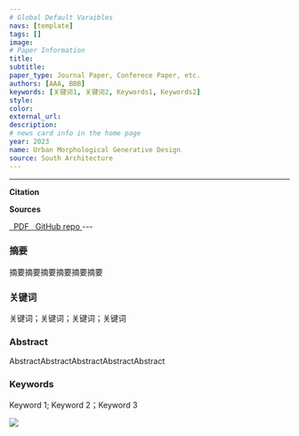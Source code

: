 ```yaml
---
# Global Default Varaibles
navs: [template]
tags: []
image:
# Paper Information
title: 
subtitle: 
paper_type: Journal Paper, Conferece Paper, etc.
authors: [AAA, BBB]
keywords: [关键词1, 关键词2, Keywords1, Keywords2]
style: 
color:
external_url: 
description:
# news card info in the home page
year: 2023
name: Urban Morphological Generative Design
source: South Architecture
---
```


---

**Citation**  
<!-- 中英文引用格式 -->

**Sources**  
<!-- 更新链接，例如PDF链接（请上传至图床）、源码链接、网站链接等 -->
<a href="https://www.google.com">
    <i class="fas fa-file-pdf fa-fw" data-toggle="tooltip" data-placement="bottom" title="PDF Download"></i>&nbsp;
    PDF
</a>  
<a href="https://github.com">
    <i class="fab fa-github fa-fw" data-toggle="tooltip" data-placement="bottom" title="GitHub Repository"></i>&nbsp;
    GitHub repo
</a>     
---

### 摘要

摘要摘要摘要摘要摘要摘要

### 关键词
关键词；关键词；关键词；关键词

### Abstract
AbstractAbstractAbstractAbstractAbstract

### Keywords
Keyword 1; Keyword 2；Keyword 3

<!-- 放一些论文内的关键图表链接（请上传至图床） -->
![](https://archialgo-com-sources.oss-cn-hangzhou.aliyuncs.com/images/template.jpg)